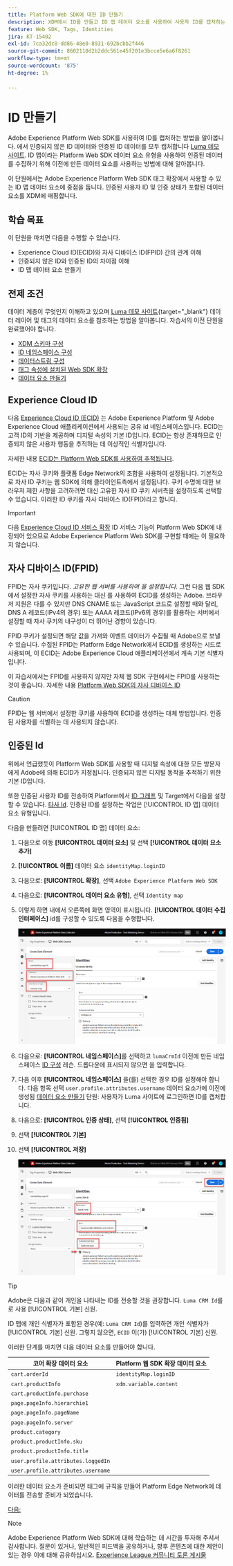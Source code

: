 ```yaml
---
title: Platform Web SDK에 대한 ID 만들기
description: XDM에서 ID를 만들고 ID 맵 데이터 요소를 사용하여 사용자 ID를 캡처하는 방법을 알아봅니다. 이 단원은 Web SDK를 사용하여 Adobe Experience Cloud 구현 자습서의 일부입니다.
feature: Web SDK, Tags, Identities
jira: KT-15402
exl-id: 7ca32dc8-dd86-48e0-8931-692bcbb2f446
source-git-commit: 8602110d2b2ddc561e45f201e3bcce5e6a6f8261
workflow-type: tm+mt
source-wordcount: '875'
ht-degree: 1%

---
```


# ID 만들기

Adobe Experience Platform Web SDK를 사용하여 ID를 캡처하는 방법을 알아봅니다. 에서 인증되지 않은 ID 데이터와 인증된 ID 데이터를 모두 캡처합니다 [Luma 데모 사이트](https://luma.enablementadobe.com/content/luma/us/en.html). ID 맵이라는 Platform Web SDK 데이터 요소 유형을 사용하여 인증된 데이터를 수집하기 위해 이전에 만든 데이터 요소를 사용하는 방법에 대해 알아봅니다.

이 단원에서는 Adobe Experience Platform Web SDK 태그 확장에서 사용할 수 있는 ID 맵 데이터 요소에 중점을 둡니다. 인증된 사용자 ID 및 인증 상태가 포함된 데이터 요소를 XDM에 매핑합니다.

## 학습 목표

이 단원을 마치면 다음을 수행할 수 있습니다.

* Experience Cloud ID(ECID)와 자사 디바이스 ID(FPID) 간의 관계 이해
* 인증되지 않은 ID와 인증된 ID의 차이점 이해
* ID 맵 데이터 요소 만들기

## 전제 조건

데이터 계층이 무엇인지 이해하고 있으며 [Luma 데모 사이트](https://luma.enablementadobe.com/content/luma/us/en.html){target="_blank"} 데이터 레이어 및 태그의 데이터 요소를 참조하는 방법을 알아봅니다. 자습서의 이전 단원을 완료했어야 합니다.

* [XDM 스키마 구성](configure-schemas.md)
* [ID 네임스페이스 구성](configure-identities.md)
* [데이터스트림 구성](configure-datastream.md)
* [태그 속성에 설치된 Web SDK 확장](install-web-sdk.md)
* [데이터 요소 만들기](create-data-elements.md)


## Experience Cloud ID

다음 [Experience Cloud ID (ECID)](https://experienceleague.adobe.com/en/docs/experience-platform/identity/features/ecid) 는 Adobe Experience Platform 및 Adobe Experience Cloud 애플리케이션에서 사용되는 공유 id 네임스페이스입니다. ECID는 고객 ID의 기반을 제공하며 디지털 속성의 기본 ID입니다. ECID는 항상 존재하므로 인증되지 않은 사용자 행동을 추적하는 데 이상적인 식별자입니다.

<!-- FYI I commented this out because it was breaking the build - Jack
>[!TIP]
>
> When you use the Experience Platform Web SDK to set up Adobe applications on your digital properties, the ECID is generated at the Adobe Edge server level. As such, ECID is not viewable on the client-side network request payload. You can view the ECID by seeing the Preview tab of the network request, or by using the [Adobe Experience Platform Debugger Edge Trace](set-up-analytics.md#experience-cloud-id-validation).
>![View ECID](assets/validate-dev-console-ecid.png)
-->

자세한 내용 [ECID는 Platform Web SDK를 사용하여 추적됩니다](https://experienceleague.adobe.com/en/docs/experience-platform/edge/identity/overview).

ECID는 자사 쿠키와 플랫폼 Edge Network의 조합을 사용하여 설정됩니다. 기본적으로 자사 ID 쿠키는 웹 SDK에 의해 클라이언트측에서 설정됩니다. 쿠키 수명에 대한 브라우저 제한 사항을 고려하려면 대신 고유한 자사 ID 쿠키 서버측을 설정하도록 선택할 수 있습니다. 이러한 ID 쿠키를 자사 디바이스 ID(FPID)라고 합니다.

>[!IMPORTANT]
>
>다음 [Experience Cloud ID 서비스 확장](https://exchange.adobe.com/apps/ec/100160/adobe-experience-cloud-id-launch-extension) ID 서비스 기능이 Platform Web SDK에 내장되어 있으므로 Adobe Experience Platform Web SDK를 구현할 때에는 이 필요하지 않습니다.

## 자사 디바이스 ID(FPID)

FPID는 자사 쿠키입니다. _고유한 웹 서버를 사용하여 을 설정합니다._ 그런 다음 웹 SDK에서 설정한 자사 쿠키를 사용하는 대신 를 사용하여 ECID를 생성하는 Adobe. 브라우저 지원은 다를 수 있지만 DNS CNAME 또는 JavaScript 코드로 설정할 때와 달리, DNS A 레코드(IPv4의 경우) 또는 AAAA 레코드(IPv6의 경우)를 활용하는 서버에서 설정할 때 자사 쿠키의 내구성이 더 뛰어난 경향이 있습니다.

FPID 쿠키가 설정되면 해당 값을 가져와 이벤트 데이터가 수집될 때 Adobe으로 보낼 수 있습니다. 수집된 FPID는 Platform Edge Network에서 ECID를 생성하는 시드로 사용되며, 이 ECID는 Adobe Experience Cloud 애플리케이션에서 계속 기본 식별자입니다.

이 자습서에서는 FPID를 사용하지 않지만 자체 웹 SDK 구현에서는 FPID를 사용하는 것이 좋습니다. 자세한 내용 [Platform Web SDK의 자사 디바이스 ID](https://experienceleague.adobe.com/en/docs/experience-platform/edge/identity/first-party-device-ids)

>[!CAUTION]
>
> FPID는 웹 서버에서 설정한 쿠키를 사용하여 ECID를 생성하는 대체 방법입니다. 인증된 사용자를 식별하는 데 사용되지 않습니다.

## 인증된 Id

위에서 언급했듯이 Platform Web SDK를 사용할 때 디지털 속성에 대한 모든 방문자에게 Adobe에 의해 ECID가 지정됩니다. 인증되지 않은 디지털 동작을 추적하기 위한 기본 ID입니다.

또한 인증된 사용자 ID를 전송하여 Platform에서 [ID 그래프](https://experienceleague.adobe.com/en/docs/platform-learn/tutorials/identities/understanding-identity-and-identity-graphs) 및 Target에서 다음을 설정할 수 있습니다. [타사 Id](https://experienceleague.adobe.com/en/docs/target/using/audiences/visitor-profiles/3rd-party-id). 인증된 ID를 설정하는 작업은 [!UICONTROL ID 맵] 데이터 요소 유형입니다.

다음을 만들려면 [!UICONTROL ID 맵] 데이터 요소:

1. 다음으로 이동 **[!UICONTROL 데이터 요소]** 및 선택 **[!UICONTROL 데이터 요소 추가]**

1. **[!UICONTROL 이름]** 데이터 요소 `identityMap.loginID`

1. 다음으로: **[!UICONTROL 확장]**, 선택 `Adobe Experience Platform Web SDK`

1. 다음으로: **[!UICONTROL 데이터 요소 유형]**, 선택 `Identity map`

1. 이렇게 하면 내에서 오른쪽에 화면 영역이 표시됩니다. **[!UICONTROL 데이터 수집 인터페이스]** id를 구성할 수 있도록 다음을 수행합니다.

   ![데이터 수집 인터페이스](assets/identity-identityMap-setup.png)

1. 다음으로:  **[!UICONTROL 네임스페이스]**&#x200B;를 선택하고 `lumaCrmId` 이전에 만든 네임스페이스 [ID 구성](configure-identities.md) 레슨. 드롭다운에 표시되지 않으면 을 입력합니다.

1. 다음 이후 **[!UICONTROL 네임스페이스]** 을(를) 선택한 경우 ID를 설정해야 합니다. 다음 항목 선택 `user.profile.attributes.username` 데이터 요소가에 이전에 생성됨 [데이터 요소 만들기](create-data-elements.md#create-data-elements-to-capture-the-data-layer) 단원: 사용자가 Luma 사이트에 로그인하면 ID를 캡처합니다.

   <!--  >[!TIP]
    >
    >You can verify the **[!UICONTROL Luma CRM ID]** is collected in a data element on the web property by going to the [Luma Demo site](https://luma.enablementadobe.com/content/luma/us/en.html), logging in, [switching the tag environment](validate-with-debugger.md#use-the-experience-platform-debugger-to-map-to-your-tag-property) to your own, and typing `_satellite.getVar("user.profile.attributes.username")` in the web browser developer console.
    >
    >   ![Data Element  ID ](assets/identity-data-element-customer-id.png)
    -->

1. 다음으로: **[!UICONTROL 인증 상태]**, 선택 **[!UICONTROL 인증됨]**
1. 선택 **[!UICONTROL 기본]**

1. 선택 **[!UICONTROL 저장]**

   ![데이터 수집 인터페이스](assets/identity-id-namespace.png)

>[!TIP]
>
> Adobe은 다음과 같이 개인을 나타내는 ID를 전송할 것을 권장합니다. `Luma CRM Id`를 로 사용 [!UICONTROL 기본] 신원.
>
> ID 맵에 개인 식별자가 포함된 경우(예: `Luma CRM Id`)를 입력하면 개인 식별자가 [!UICONTROL 기본] 신원. 그렇지 않으면, `ECID` 이(가) [!UICONTROL 기본] 신원.




<!--
1. Once the data element is configured in **[!UICONTROL Data Collection interface]**, it can be tested on the Luma web property like any other Data Element. Enter the following script in the browser developer console
   
   
   ```
   _satellite.getVar('identityMap.loginID')
   ```  

   ![Data Collection interface](assets/identity-consoleIdentityDataElement.png)
   
   >[!NOTE]
   >
   >ECID identifier will NOT populate in the Data Element, as this is configured already with Platform Web SDK.   
-->

이러한 단계를 마치면 다음 데이터 요소를 만들어야 합니다.

| 코어 확장 데이터 요소 | Platform 웹 SDK 확장 데이터 요소 |
-----------------------------|-------------------------------
| `cart.orderId` | `identityMap.loginID` |
| `cart.productInfo` | `xdm.variable.content` |
| `cart.productInfo.purchase` | |
| `page.pageInfo.hierarchie1` | |
| `page.pageInfo.pageName` | |
| `page.pageInfo.server` | |
| `product.category` | |
| `product.productInfo.sku` | |
| `product.productInfo.title` | |
| `user.profile.attributes.loggedIn` | |
| `user.profile.attributes.username` | |

이러한 데이터 요소가 준비되면 태그에 규칙을 만들어 Platform Edge Network에 데이터를 전송할 준비가 되었습니다.

[다음: ](create-tag-rule.md)

>[!NOTE]
>
>Adobe Experience Platform Web SDK에 대해 학습하는 데 시간을 투자해 주셔서 감사합니다. 질문이 있거나, 일반적인 피드백을 공유하거나, 향후 콘텐츠에 대한 제안이 있는 경우 이에 대해 공유하십시오. [Experience League 커뮤니티 토론 게시물](https://experienceleaguecommunities.adobe.com/t5/adobe-experience-platform-data/tutorial-discussion-implement-adobe-experience-cloud-with-web/td-p/444996)

